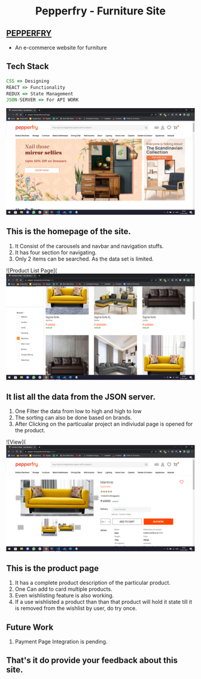 <h1 align='center'> Pepperfry - Furniture Site</h1>

## [PEPPERFRY](https://pepper-gilt.vercel.app/)
<ul>
<li>An e-commerce website for furniture</li>
</ul>

## Tech Stack
```js
CSS => Designing
REACT => Functionality
REDUX => State Management
JSON-SERVER => For API WORK  

```
![home](https://github.com/iamayushy/pepperfry/blob/main/home.png)

## This is the homepage of the site.
1. It Consist of the carousels and navbar and navigation stuffs.
2. It has four section for navigating.
3. Only 2 items can be searched. As the data set is limited.

![Product List Page](![home](https://github.com/iamayushy/pepperfry/blob/main/search.png)

## It list all the data from the JSON server.
1. One Filter the data from low to high and high to low
2. The sorting can also be done based on brands.
3. After Clicking on the particualar project an indiviudal page is opened for the product.

![View](![home](https://github.com/iamayushy/pepperfry/blob/main/single.png)
## This is the product page

1. It has a complete product description of the particular product.
2. One Can add to card multiple products.
3. Even wishlisting feature is also working.
4. If a use wishlisted a product than than that product will hold it state till it is removed from the wishlist by user,
do try once.

## Future Work
1. Payment Page Integration is pending.

## That's it do provide your feedback about this site.
